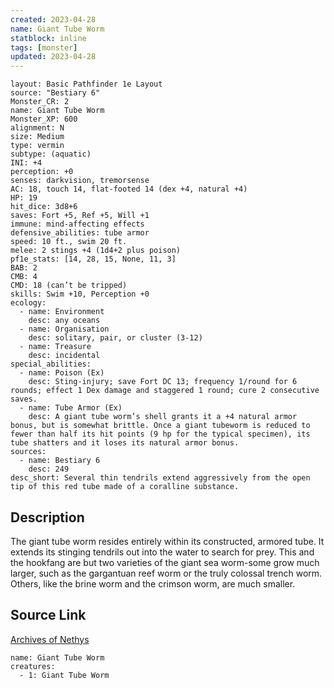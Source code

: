 ```yaml
---
created: 2023-04-28
name: Giant Tube Worm
statblock: inline
tags: [monster]
updated: 2023-04-28
---
```

```statblock
layout: Basic Pathfinder 1e Layout
source: "Bestiary 6"
Monster_CR: 2
name: Giant Tube Worm
Monster_XP: 600
alignment: N
size: Medium
type: vermin
subtype: (aquatic)
INI: +4
perception: +0
senses: darkvision, tremorsense
AC: 18, touch 14, flat-footed 14 (dex +4, natural +4)
HP: 19
hit_dice: 3d8+6
saves: Fort +5, Ref +5, Will +1
immune: mind-affecting effects
defensive_abilities: tube armor
speed: 10 ft., swim 20 ft.
melee: 2 stings +4 (1d4+2 plus poison)
pf1e_stats: [14, 28, 15, None, 11, 3]
BAB: 2
CMB: 4
CMD: 18 (can’t be tripped)
skills: Swim +10, Perception +0
ecology:
  - name: Environment
    desc: any oceans
  - name: Organisation
    desc: solitary, pair, or cluster (3-12)
  - name: Treasure
    desc: incidental
special_abilities:
  - name: Poison (Ex)
    desc: Sting-injury; save Fort DC 13; frequency 1/round for 6 rounds; effect 1 Dex damage and staggered 1 round; cure 2 consecutive saves.
  - name: Tube Armor (Ex)
    desc: A giant tube worm’s shell grants it a +4 natural armor bonus, but is somewhat brittle. Once a giant tubeworm is reduced to fewer than half its hit points (9 hp for the typical specimen), its tube shatters and it loses its natural armor bonus.
sources:
  - name: Bestiary 6
    desc: 249
desc_short: Several thin tendrils extend aggressively from the open tip of this red tube made of a coralline substance.
```
## Description
The giant tube worm resides entirely within its constructed, armored tube. It extends its stinging tendrils out into the water to search for prey. This and the hookfang are but two varieties of the giant sea worm-some grow much larger, such as the gargantuan reef worm or the truly colossal trench worm. Others, like the brine worm and the crimson worm, are much smaller.
## Source Link
[Archives of Nethys](https://aonprd.com/MonsterDisplay.aspx?ItemName=Giant%20Tube%20Worm)
```encounter-table
name: Giant Tube Worm
creatures:
  - 1: Giant Tube Worm
```
